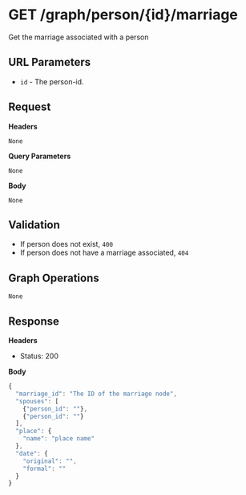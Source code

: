 # GET /graph/person/{id}/marriage
Get the marriage associated with a person

## URL Parameters

* `id` - The person-id.

## Request
**Headers**

`None`

**Query Parameters**

`None`

**Body**

`None`

## Validation

* If person does not exist, `400`
* If person does not have a marriage associated, `404`

## Graph Operations

`None`

## Response
**Headers**

* Status: 200

**Body**
````javascript
{
  "marriage_id": "The ID of the marriage node",
  "spouses": [
    {"person_id": ""},
    {"person_id": ""}
  ],
  "place": {
    "name": "place name"
  },
  "date": {
    "original": "",
    "formal": ""
  }
}
````